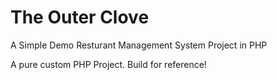 # The Outer Clove

A Simple Demo Resturant Management System Project in PHP


A pure custom PHP Project. Build for reference!
